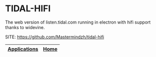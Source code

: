 # TIDAL-HIFI
 
 The web version of listen.tidal.com running in electron with 
 hifi support thanks to widevine.
 
 SITE: https://github.com/Mastermindzh/tidal-hifi

 | [Applications](https://portable-linux-apps.github.io/apps.html) | [Home](https://portable-linux-apps.github.io)
 | --- | --- |
